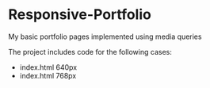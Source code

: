 # Responsive-Portfolio
My basic portfolio pages implemented using media queries

The project includes code for the following cases:

* index.html   640px
* index.html   768px